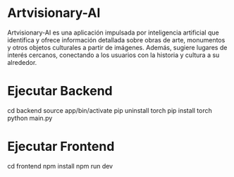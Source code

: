 # Artvisionary-AI
Artvisionary-AI es una aplicación impulsada por inteligencia artificial que identifica y ofrece información detallada sobre obras de arte, monumentos y otros objetos culturales a partir de imágenes. Además, sugiere lugares de interés cercanos, conectando a los usuarios con la historia y cultura a su alrededor.

# Ejecutar Backend
cd backend 
source app/bin/activate
pip uninstall torch
pip install torch
python main.py

# Ejecutar Frontend
cd frontend
npm install
npm run dev